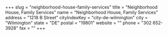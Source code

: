 +++
slug = "neighborhood-house-family-services"
title = "Neighborhood House, Family Services"
name = "Neighborhood House, Family Services"
address = "1218 B Street"
cityIndexKey = "city-de-wilmington"
city = "Wilmington"
state = "DE"
postal = "19801"
website = ""
phone = "302 652-3928"
fax = ""
+++
